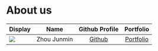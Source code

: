 # About us

Display |    Name     |             Github Profile              | Portfolio 
--------|:-----------:|:---------------------------------------:|:---------:
![](https://via.placeholder.com/100.png?text=Photo) | Zhou Junmin | [Github](https://github.com/Zhoujunmin) | [Portfolio](docs/team/zhoujunmin.md)

